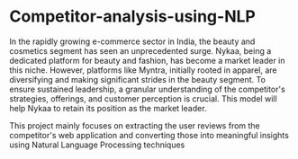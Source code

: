 # Competitor-analysis-using-NLP
In the rapidly growing e-commerce sector in India, the beauty and cosmetics segment has seen an unprecedented surge. Nykaa, being a dedicated platform for beauty and fashion, has become a market leader in this niche. However, platforms like Myntra, initially rooted in apparel, are diversifying and making significant strides in the beauty segment. To ensure sustained leadership, a granular understanding of the competitor's strategies, offerings, and customer perception is crucial. This model will help Nykaa to retain its position as the market leader. 

This project mainly focuses on extracting the user reviews from the competitor's web application and converting those into meaningful insights using Natural Language Processing techniques
